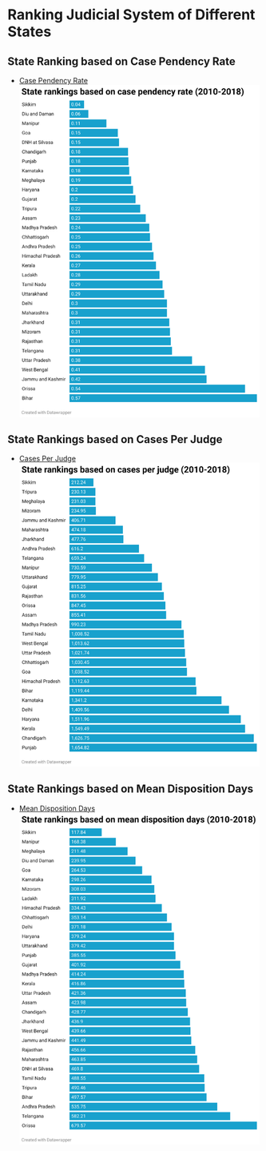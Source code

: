 # Ranking Judicial System of Different States

## State Ranking based on Case Pendency Rate
- [Case Pendency Rate](https://www.datawrapper.de/_/rKHij/) <br>
<img src="images/states-case-pendency-rate-2010-2018.png" alt="drawing"
width="600"/>

## State Rankings based on Cases Per Judge
- [Cases Per Judge](https://www.datawrapper.de/_/58Aq4/) <br>
<img src="images/states-cases-per-judge-2010-2018.png" alt="drawing"
width="600"/>

## State Rankings based on Mean Disposition Days
- [Mean Disposition Days](https://www.datawrapper.de/_/BLwtO/) <br>
<img src="images/states-mean-disposition-days-2010-2018.png" alt="drawing"
width="600"/>
